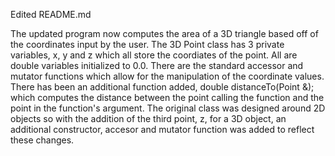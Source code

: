 Edited README.md

The updated program now computes the area of a 3D triangle based off of the coordinates input by the user. The 3D Point class has 3 private variables, x, y and z which all store the coordiates of the point. All are double variables initialized to 0.0. There are the standard accessor and mutator functions which allow for the manipulation of the coordinate values. There has been an additional function added, double distanceTo(Point &); which computes the distance between the point calling the function and the point in the function's argument. The original class was designed around 2D objects so with the addition of the third point, z, for a 3D object, an additional constructor, accesor and mutator function was added to reflect these changes.
